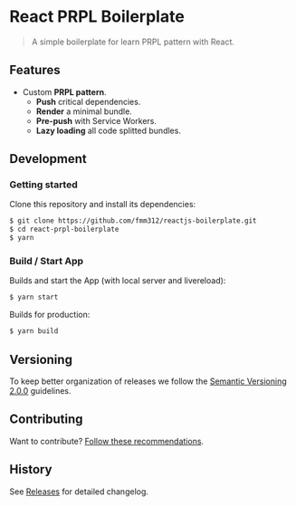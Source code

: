 # React PRPL Boilerplate

> A simple boilerplate for learn PRPL pattern with React.

## Features

- Custom **PRPL pattern**.
  - **Push** critical dependencies.
  - **Render** a minimal bundle.
  - **Pre-push** with Service Workers.
  - **Lazy loading** all code splitted bundles.

## Development

### Getting started

Clone this repository and install its dependencies:

```sh
$ git clone https://github.com/fmm312/reactjs-boilerplate.git
$ cd react-prpl-boilerplate
$ yarn
```

### Build / Start App

Builds and start the App (with local server and livereload):

```sh
$ yarn start
```

Builds for production:

```sh
$ yarn build
```

## Versioning

To keep better organization of releases we follow the [Semantic Versioning 2.0.0](http://semver.org/) guidelines.

## Contributing

Want to contribute? [Follow these recommendations](https://github.com/fmm312/reactjs-boilerplate/CONTRIBUTING.md).

## History

See [Releases](https://github.com/fmm312/reactjs-boilerplate/CHANGELOG.md) for detailed changelog.
